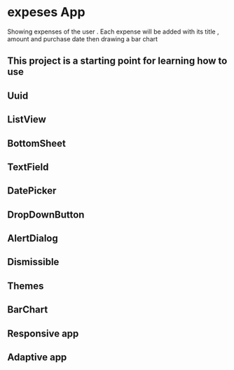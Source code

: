 # expeses App

Showing expenses of the  user . Each expense will be added with its title , amount and purchase date then drawing a bar chart 

## This project is a starting point for learning how to use
## Uuid 
## ListView 
## BottomSheet 
## TextField 
## DatePicker 
## DropDownButton 
## AlertDialog
## Dismissible
## Themes
## BarChart
## Responsive app
## Adaptive app
